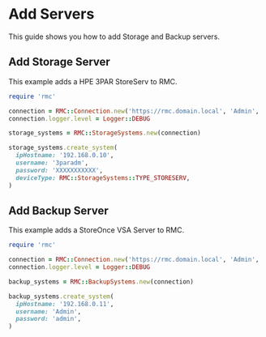 # Add Servers

This guide shows you how to add Storage and Backup servers.

## Add Storage Server

This example adds a HPE 3PAR StoreServ to RMC.

```ruby
require 'rmc'

connection = RMC::Connection.new('https://rmc.domain.local', 'Admin', 'MySpecialPassword')
connection.logger.level = Logger::DEBUG

storage_systems = RMC::StorageSystems.new(connection)

storage_systems.create_system(
  ipHostname: '192.168.0.10',
  username: '3paradm',
  password: 'XXXXXXXXXXX',
  deviceType: RMC::StorageSystems::TYPE_STORESERV,
)
```

## Add Backup Server

This example adds a StoreOnce VSA Server to RMC.

```ruby
require 'rmc'

connection = RMC::Connection.new('https://rmc.domain.local', 'Admin', 'MySpecialPassword')
connection.logger.level = Logger::DEBUG

backup_systems = RMC::BackupSystems.new(connection)

backup_systems.create_system(
  ipHostname: '192.168.0.11',
  username: 'Admin',
  password: 'admin',
)
```

